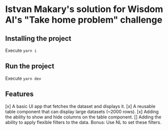 # Istvan Makary's solution for Wisdom AI's "Take home problem" challenge

## Installing the project

Execute `yarn i`

## Run the project

Execute `yarn dev`

## Features

[x] A basic UI app that fetches the dataset and displays it.
[x] A reusable table component that can display large datasets (~2000 rows).
[x] Adding the ability to show and hide columns on the table component.
[] Adding the ability to apply flexible filters to the data. Bonus: Use NL to set these filters.
